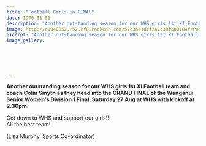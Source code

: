 ```yaml
---
title: "Football Girls in FINAL"
date: 1970-01-01
description: "Another outstanding season for our WHS girls 1st XI Football team and coach Colm Smyth as they head into the GRAND FINAL of the Wanganui Senior Women's Division 1 Final, Saturday 27 Aug at WHS..."
image: http://c1940652.r52.cf0.rackcdn.com/57c3641dff2a7c38fb00184f/Poster-Final-GIRLS-football-27-Aug-2016.png
excerpt: "Another outstanding season for our WHS girls 1st XI Football team and coach Colm Smyth as they head into the GRAND FINAL of the Wanganui Senior Women's Division 1 Final, Saturday 27 Aug at WHS with kickoff at 2.30pm."
image_gallery:
    
    
    
    
    
---
```


<p><strong>Another outstanding season for our WHS girls 1st XI Football team and coach Colm Smyth as they head into the GRAND FINAL of the Wanganui Senior Women's Division 1 Final, Saturday 27 Aug at WHS with kickoff at 2.30pm.&nbsp;</strong></p>
<p><span>Get down to WHS and support our girls!!&nbsp;</span><br /><span>All the best team!</span></p>
<p><span>(Lisa Murphy, Sports Co-ordinator)</span></p>

